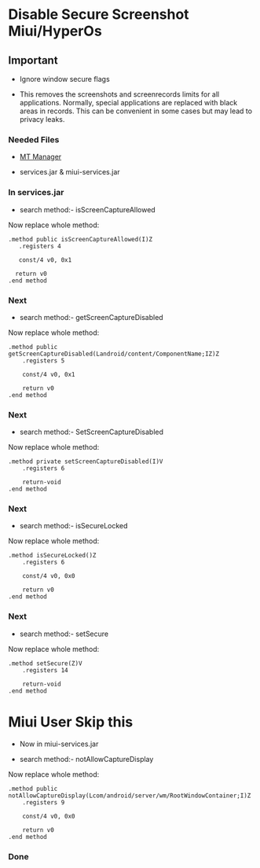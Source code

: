 # Disable Secure Screenshot Miui/HyperOs

## Important 
- Ignore window secure flags

- This removes the screenshots and
screenrecords limits for all applications.
Normally, special applications are replaced
with black areas in records. This can be
convenient in some cases but may lead to
privacy leaks.


### Needed Files
- [MT Manager](https://t.me/mtmanager) 

- services.jar & miui-services.jar


### In services.jar
- search method:- isScreenCaptureAllowed

Now replace whole method:
```
.method public isScreenCaptureAllowed(I)Z
   .registers 4

   const/4 v0, 0x1

  return v0  
.end method
```

### Next
- search method:- getScreenCaptureDisabled

Now replace whole method:
```
.method public getScreenCaptureDisabled(Landroid/content/ComponentName;IZ)Z
    .registers 5

    const/4 v0, 0x1

    return v0
.end method
```

### Next
- search method:- SetScreenCaptureDisabled

Now replace whole method:
```
.method private setScreenCaptureDisabled(I)V
    .registers 6

    return-void
.end method
```

### Next
- search method:- isSecureLocked

Now replace whole method:
```
.method isSecureLocked()Z
    .registers 6

    const/4 v0, 0x0

    return v0
.end method
```

### Next
- search method:- setSecure

Now replace whole method:
```
.method setSecure(Z)V
    .registers 14

    return-void
.end method
```


# Miui User Skip this
- Now in miui-services.jar

- search method:- notAllowCaptureDisplay

Now replace whole method:
```
.method public notAllowCaptureDisplay(Lcom/android/server/wm/RootWindowContainer;I)Z
    .registers 9

    const/4 v0, 0x0

    return v0
.end method
```

### Done 
